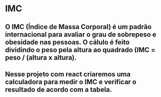 # IMC

## O IMC (Índice de Massa Corporal) é um padrão internacional para avaliar o grau de sobrepeso e obesidade nas pessoas. O cálulo é feito dividindo o peso pela altura ao quadrado (IMC = peso / (altura x altura).

## Nesse projeto com react criaremos uma calculadora para medir o IMC e verificar o resultado de acordo com a tabela.

